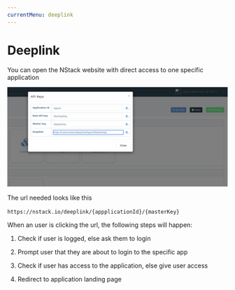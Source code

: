 ```yaml
---
currentMenu: deeplink
---
```


# Deeplink

You can open the NStack website with direct access to one specific application

![App open sequence](../images/Deeplink/deeplink1.png)

The url needed looks like this

`https://nstack.io/deeplink/{appplicationId}/{masterKey}`

When an user is clicking the url, the following steps will happen:

1) Check if user is logged, else ask them to login

2) Prompt user that they are about to login to the specific app

3) Check if user has access to the application, else give user access

4) Redirect to application landing page
